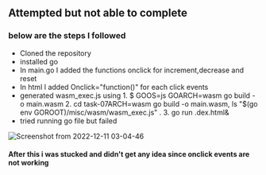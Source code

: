 ## Attempted but not able to complete 
### below are the steps I followed
- Cloned the repository 
- installed go 
- In main.go I added the functions onclick for increment,decrease and reset
- In html I added Onclick="function()" for each click events
- generated wasm_exec.js using     1. $ GOOS=js GOARCH=wasm go build -o main.wasm 2. cd task-07ARCH=wasm go build -o main.wasm, ls "$(go env GOROOT)/misc/wasm/wasm_exec.js" . 3. go run .dex.html&
- tried running go file but failed
 
![Screenshot from 2022-12-11 03-04-46](https://user-images.githubusercontent.com/92430906/206864223-fbd29fb2-962f-4f42-9e1d-5a0bf568c4d3.jpg)
 
 
#### After this i was stucked and didn't get any idea since onclick events are not working

